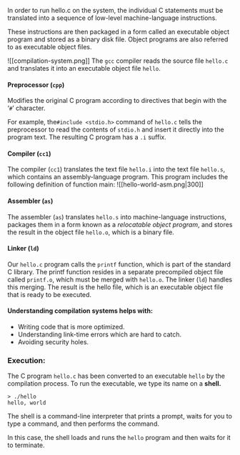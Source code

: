 In order to run hello.c on the system, the individual C statements must be translated into a sequence of low-level machine-language instructions.

These instructions are then packaged in a form called an executable object program and stored as a binary disk file. Object programs are also referred to as executable object files.

![[compilation-system.png]]
The `gcc` compiler reads the source file `hello.c` and translates it into an executable object file `hello`.

#### Preprocessor (`cpp`)
Modifies the original C program according to directives that begin with the ‘`#`’ character.

For example, the`#include <stdio.h>` command of `hello.c` tells the preprocessor to read the contents of `stdio.h` and insert it directly into the program text. The resulting C program has a `.i` suffix.

#### Compiler (`cc1`)
The compiler (`cc1`) translates the text file `hello.i` into the text file `hello.s`, which contains an assembly-language program. This program includes the following definition of function main:
![[hello-world-asm.png|300]]

#### Assembler (`as`)
The assembler (`as`) translates `hello.s` into machine-language instructions, packages them in a form known as a *relocatable object program*, and stores the result in the object file `hello.o`, which is a binary file.

#### Linker (`ld`)
Our `hello.c` program calls the `printf` function, which is part of the standard C library. The printf function resides in a separate precompiled object file called `printf.o`, which must be merged with `hello.o`. The linker (`ld`) handles this merging. The result is the hello file, which is an executable object file that is ready to be executed.

#### Understanding compilation systems helps with:

- Writing code that is more optimized.
- Understanding link-time errors which are hard to catch.
- Avoiding security holes.

### Execution:
The C program `hello.c`  has been converted to an executable `hello`  by the compilation process. To run the executable, we type its name on a **shell.**

```
> ./hello
hello, world
```

The shell is a command-line interpreter that prints a prompt, waits for you to type a command, and then performs the command.

In this case, the shell loads and runs the `hello` program and then waits for it to terminate.